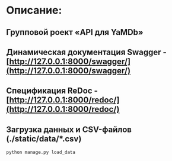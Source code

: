 # Описание:
## Групповой роект «API для YaMDb»

## Динамическая документация Swagger - [http://127.0.0.1:8000/swagger/](http://127.0.0.1:8000/swagger/)
## Спецификация ReDoc - [http://127.0.0.1:8000/redoc/](http://127.0.0.1:8000/redoc/)

## Загрузка данных и CSV-файлов (./static/data/*.csv)
```
python manage.py load_data
```